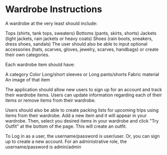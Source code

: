# Wardrobe Instructions
A wardrobe at the very least should include:

Tops (shirts, tank tops, sweaters)
Bottoms (pants, skirts, shorts)
Jackets (light jackets, rain jackets or heavy coats)
Shoes (rain boots, sneakers, dress shoes, sandals)
The user should also be able to input optional accessories (hats, scarves, gloves, jewelry, scarves, handbags) or create their own categories.

Each wardrobe item should have:

A category
Color
Long/short sleeves or Long pants/shorts
Fabric material
An image of that item

The application should allow new users to sign up for an account and track their wardrobe items. Users can update information regarding each of their items or remove items from their wardrobe.

Users should also be able to create packing lists for upcoming trips using items from their wardrobe.
Add a new item and it will appear in your wardrobe. Then, select you desired items in your wardrobe and click "Try Outfit" at the bottom of the page. This will create an outfit. 

To Log in as a user, the username/password is user/user. Or, you can sign up to create a new account. For an administrative role, the username/password is admin/admin